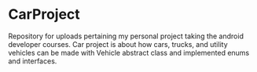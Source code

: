 # CarProject
Repository for uploads pertaining my personal project taking the android developer courses.
Car project is about how cars, trucks, and utility vehicles can be made with Vehicle abstract class and implemented enums and interfaces.
